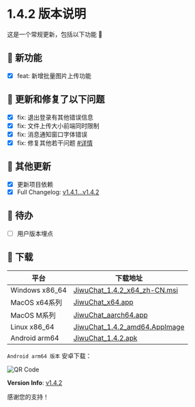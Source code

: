 # 1.4.2 版本说明

这是一个常规更新，包括以下功能 🧪

## 🔮 新功能

- [x] feat: 新增批量图片上传功能

## 🔨 更新和修复了以下问题

- [x] fix: 退出登录有其他错误信息
- [x] fix: 文件上传大小前端同时限制
- [x] fix: 消息通知窗口字体错误
- [x] fix: 修复其他若干问题 [#详情](https://github.com/KiWi233333/jiwu-mall-chat-tauri/compare/v1.4.1...v1.4.2)

## 🧿 其他更新

- [x] 更新项目依赖
- [x] Full Changelog: [v1.4.1...v1.4.2](https://github.com/KiWi233333/jiwu-mall-chat-tauri/compare/v1.4.1...v1.4.2)

## 📌 待办

- [ ] 用户版本埋点

## 🧪 下载

| 平台           | 下载地址                                                                                                                                   |
| -------------- | ------------------------------------------------------------------------------------------------------------------------------------------ |
| Windows x86_64 | [JiwuChat_1.4.2_x64_zh-CN.msi](https://github.com/KiWi233333/jiwu-mall-chat-tauri/releases/download/v1.4.2/JiwuChat_1.4.2_x64_zh-CN.msi)   |
| MacOS x64系列  | [JiwuChat_x64.app](https://github.com/KiWi233333/jiwu-mall-chat-tauri/releases/download/v1.4.2/JiwuChat_x64.app)                           |
| MacOS M系列    | [JiwuChat_aarch64.app](https://github.com/KiWi233333/jiwu-mall-chat-tauri/releases/download/v1.4.2/JiwuChat_aarch64.app)                   |
| Linux x86_64   | [JiwuChat_1.4.2_amd64.AppImage](https://github.com/KiWi233333/jiwu-mall-chat-tauri/releases/download/v1.4.2/JiwuChat_1.4.2_amd64.AppImage) |
| Android arm64  | [JiwuChat_1.4.2.apk](https://github.com/KiWi233333/jiwu-mall-chat-tauri/releases/download/v1.4.2/JiwuChat_1.4.2.apk)                       |

<!-- JiwuChat_1.4.2.apk -->

`Android arm64 版本` 安卓下载：

![QR Code](https://api.jiwu.kiwi2333.top/res/qrcode/stream?content=https://github.com/KiWi233333/jiwu-mall-chat-tauri/releases/download/v1.4.2/JiwuChat_1.4.2.apk&w=200&h=200)

**Version Info**: [v1.4.2](https://github.com/KiWi233333/jiwu-mall-chat-tauri/blob/main/.github/releasemd/v1.4.2.md)

感谢您的支持！
